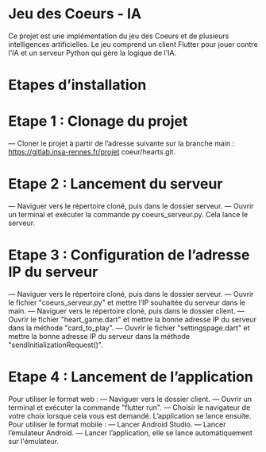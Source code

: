 # Jeu des Coeurs - IA

Ce projet est une implémentation du jeu des Coeurs et de plusieurs intelligences artificielles. Le jeu comprend un client Flutter pour jouer contre l'IA et un serveur Python qui gère la logique de l'IA.

# Etapes d’installation

# Etape 1 : Clonage du projet

— Cloner le projet à partir de l’adresse suivante sur la branche main :
https://gitlab.insa-rennes.fr/projet coeur/hearts.git.

# Etape 2 : Lancement du serveur

— Naviguer vers le répertoire cloné, puis dans le dossier serveur.
— Ouvrir un terminal et exécuter la commande py coeurs_serveur.py. Cela lance le serveur.

# Etape 3 : Configuration de l’adresse IP du serveur

— Naviguer vers le répertoire cloné, puis dans le dossier serveur.
— Ouvrir le fichier "coeurs_serveur.py" et mettre l’IP souhaitée du serveur dans le main.
— Naviguer vers le répertoire cloné, puis dans le dossier client.
— Ouvrir le fichier "heart_game.dart" et mettre la bonne adresse IP du serveur dans la méthode
"card_to_play".
— Ouvrir le fichier "settingspage.dart" et mettre la bonne adresse IP du serveur dans la méthode "sendInitializationRequest()".

# Etape 4 : Lancement de l’application

Pour utiliser le format web :
— Naviguer vers le dossier client.
— Ouvrir un terminal et exécuter la commande "flutter run".
— Choisir le navigateur de votre choix lorsque cela vous est demandé. L’application se lance ensuite.
Pour utiliser le format mobile :
— Lancer Android Studio.
— Lancer l’émulateur Android.
— Lancer l’application, elle se lance automatiquement sur l'émulateur.

